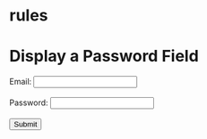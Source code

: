 # rules
<html>
<body>

<h1>Display a Password Field</h1>

<form action="/action_page.php">
  <label for="email">Email:</label>
  <input type="email" id="email" name="email"><br><br>
  <label for="pwd">Password:</label>
  <input type="password" id="pwd" name="pwd" minlength="8"><br><br>
  <input type="submit">
</form>

</body>
</html>

<!DOCTYPE html>
<html>
<body>

<?php
echo "My first PHP script!";
?> 

</body>
</html>
